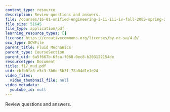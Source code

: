 ```yaml
---
content_type: resource
description: Review questions and answers.
file: /courses/16-01-unified-engineering-i-ii-iii-iv-fall-2005-spring-2006/cbfb0fa3e5c33b6e5b3f72a04d1e1e24_f17_mud.pdf
file_size: 51645
file_type: application/pdf
learning_resource_types: []
license: https://creativecommons.org/licenses/by-nc-sa/4.0/
ocw_type: OCWFile
parent_title: Fluid Mechanics
parent_type: CourseSection
parent_uid: 6a5f667b-6fca-f068-0ec8-b203122154de
resourcetype: Document
title: f17_mud.pdf
uid: cbfb0fa3-e5c3-3b6e-5b3f-72a04d1e1e24
video_files:
  video_thumbnail_file: null
video_metadata:
  youtube_id: null
---
```

Review questions and answers.